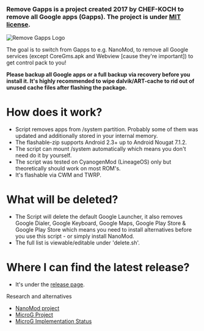 ### Remove Gapps is a project created 2017 by CHEF-KOCH to remove all Google apps (Gapps). The project is under [MIT license](https://github.com/CHEF-KOCH/Remove-Gapps/blob/master/LICENSE). 


![Remove Gapps Logo](https://raw.githubusercontent.com/CHEF-KOCH/Remove-Gapps/master/anti-google.jpg)



The goal is to switch from Gapps to e.g. NanoMod, to remove all Google services (except CoreGms.apk and Webview [cause they're important]) to get control pack to you!


**Please backup all Google apps or a full backup via recovery before you install it. It's highly recommended to wipe dalvik/ART-cache to rid out of unused cache files after flashing the package.**  


How does it work?
=================

* Script removes apps from /system partition. Probably some of them was updated and additionally stored in your internal memory.
* The flashable-zip supports Android 2.3+ up to Android Nougat 7.1.2.
* The script can mount /system automatically which means you don't need do it by yourself.
* The script was tested on CyanogenMod (LineageOS) only but theoretically should work on most ROM's. 
* It's flashable via CWM and TWRP. 


What will be deleted?
=================

* The Script will delete the default Google Launcher, it also removes Google Dialer, Google Keyboard, Google Maps, Google Play Store & Google Play Store which means you need to install alternatives before you use this script - or simply install NanoMod.
* The full list is viewable/editable under 'delete.sh'.


Where I can find the latest release?
=================

* It's under the [release page](https://github.com/CHEF-KOCH/Remove-Gapps/releases).


Research and alternatives
* [NanoMod project](https://forum.xda-developers.com/apps/magisk/module-nanomod-5-0-20170405-microg-t3584928)
* [MicroG Project](https://forum.xda-developers.com/android/apps-games/app-microg-gmscore-floss-play-services-t3217616)
* [MicroG Implementation Status](https://github.com/microg/android_packages_apps_GmsCore/wiki/Implementation-Status)
